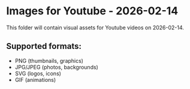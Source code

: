 # Images for Youtube - 2026-02-14

This folder will contain visual assets for Youtube videos on 2026-02-14.

## Supported formats:
- PNG (thumbnails, graphics)
- JPG/JPEG (photos, backgrounds)
- SVG (logos, icons)
- GIF (animations)
